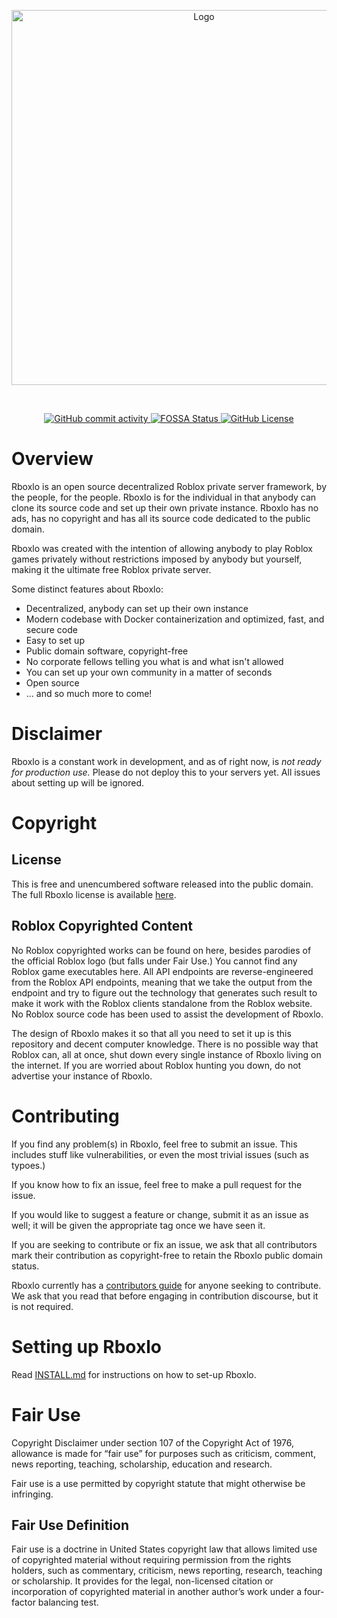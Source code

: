 <p align="center">
<img src="https://github.com/lightbulblighter/Rboxlo/raw/master/Branding/Main/Big.png" alt="Logo" width="600">
<br>
</p>
<br>
<p align="center">

<a href="https://github.com/lightbulblighter/Rboxlo/commits/master">
	<img src="https://img.shields.io/github/commit-activity/m/lightbulblighter/Rboxlo" alt="GitHub commit activity">
</a>

<a href="https://app.fossa.io/projects/git%2Bgithub.com%2Flightbulblighter%2FRboxlo?ref=badge_shield">
	<img src="https://app.fossa.io/api/projects/git%2Bgithub.com%2Flightbulblighter%2FRboxlo.svg?type=shield" alt="FOSSA Status">
</a>

<a href="https://github.com/lightbulblighter/Rboxlo/blob/master/LICENSE">
	<img src="https://img.shields.io/github/license/lightbulblighter/Rboxlo" alt="GitHub License">
</a>

</p>

# Overview
Rboxlo is an open source decentralized Roblox private server framework, by the people, for the people. Rboxlo is for the individual in that anybody can clone its source code and set up their own private instance. Rboxlo has no ads, has no copyright and has all its source code dedicated to the public domain.

Rboxlo was created with the intention of allowing anybody to play Roblox games privately without restrictions imposed by anybody but yourself, making it the ultimate free Roblox private server.

Some distinct features about Rboxlo:
- Decentralized, anybody can set up their own instance
- Modern codebase with Docker containerization and optimized, fast, and secure code
- Easy to set up
- Public domain software, copyright-free
- No corporate fellows telling you what is and what isn't allowed
- You can set up your own community in a matter of seconds
- Open source
- ... and so much more to come!

# Disclaimer
Rboxlo is a constant work in development, and as of right now, is *not ready for production use.* Please do not deploy this to your servers yet. All issues about setting up will be ignored.

# Copyright
## License
This is free and unencumbered software released into the public domain. The full Rboxlo license is available [here](https://github.com/lightbulblighter/Rboxlo/blob/master/LICENSE).

## Roblox Copyrighted Content
No Roblox copyrighted works can be found on here, besides parodies of the official Roblox logo (but falls under Fair Use.) You cannot find any Roblox game executables here. All API endpoints are reverse-engineered from the Roblox API endpoints, meaning that we take the output from the endpoint and try to figure out the technology that generates such result to make it work with the Roblox clients standalone from the Roblox website. No Roblox source code has been used to assist the development of Rboxlo.

The design of Rboxlo makes it so that all you need to set it up is this repository and decent computer knowledge. There is no possible way that Roblox can, all at once, shut down every single instance of Rboxlo living on the internet. If you are worried about Roblox hunting you down, do not advertise your instance of Rboxlo.

# Contributing
If you find any problem(s) in Rboxlo, feel free to submit an issue. This includes stuff like vulnerabilities, or even the most trivial issues (such as typoes.)

If you know how to fix an issue, feel free to make a pull request for the issue.

If you would like to suggest a feature or change, submit it as an issue as well; it will be given the appropriate tag once we have seen it.

If you are seeking to contribute or fix an issue, we ask that all contributors mark their contribution as copyright-free to retain the Rboxlo public domain status.

Rboxlo currently has a [contributors guide](https://github.com/lightbulblighter/Rboxlo/blob/master/CODE_OF_CONDUCT.md) for anyone seeking to contribute. We ask that you read that before engaging in contribution discourse, but it is not required.

# Setting up Rboxlo
Read [INSTALL.md](https://github.com/lightbulblighter/Rboxlo/blob/master/INSTALL.md) for instructions on how to set-up Rboxlo.

# Fair Use
Copyright Disclaimer under section 107 of the Copyright Act of 1976, allowance is made for “fair use” for purposes such as criticism, comment, news reporting, teaching, scholarship, education and research.

Fair use is a use permitted by copyright statute that might otherwise be infringing.

## Fair Use Definition
Fair use is a doctrine in United States copyright law that allows limited use of copyrighted material without requiring permission from the rights holders, such as commentary, criticism, news reporting, research, teaching or scholarship. It provides for the legal, non-licensed citation or incorporation of copyrighted material in another author’s work under a four-factor balancing test.